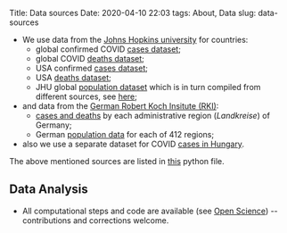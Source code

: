 Title: Data sources
Date: 2020-04-10 22:03
tags: About, Data
slug: data-sources

- We use data 
  from the [Johns Hopkins university](https://github.com/CSSEGISandData/COVID-19/tree/master/csse_covid_19_data)
  for countries:
    + global confirmed COVID [cases dataset](https://raw.githubusercontent.com/CSSEGISandData/COVID-19/master/csse_covid_19_data/csse_covid_19_time_series/time_series_covid19_confirmed_global.csv);
    + global COVID [deaths dataset](https://raw.githubusercontent.com/CSSEGISandData/COVID-19/master/csse_covid_19_data/csse_covid_19_time_series/time_series_covid19_deaths_global.csv);
    + USA confirmed [cases dataset](https://raw.githubusercontent.com/CSSEGISandData/COVID-19/master/csse_covid_19_data/csse_covid_19_time_series/time_series_covid19_confirmed_US.csv);
    + USA [deaths dataset](https://raw.githubusercontent.com/CSSEGISandData/COVID-19/master/csse_covid_19_data/csse_covid_19_time_series/time_series_covid19_deaths_US.csv);
    + JHU global [population dataset](https://raw.githubusercontent.com/CSSEGISandData/COVID-19/master/csse_covid_19_data/UID_ISO_FIPS_LookUp_Table.csv)
      which is in turn compiled from different sources, see [here](https://github.com/CSSEGISandData/COVID-19/tree/master/csse_covid_19_data#uid-lookup-table-logic);  
- and data from the [German Robert Koch Insitute (RKI)](https://npgeo-corona-npgeo-de.hub.arcgis.com/):
    + [cases and deaths](https://www.arcgis.com/sharing/rest/content/items/f10774f1c63e40168479a1feb6c7ca74/data)
      by each administrative region (_Landkreise_) of Germany;
    + German [population data](https://opendata.arcgis.com/datasets/917fc37a709542548cc3be077a786c17_0.csv)
      for each of 412 regions;
- also we use a separate dataset for COVID [cases in Hungary](https://raw.githubusercontent.com/sanbrock/covid19/master/datafile.csv).
  
The above mentioned sources are listed in [this]("https://github.com/oscovida/oscovida/blob/master/oscovida/data_sources.py")
python file.

## Data Analysis
  
- All computational steps and code are available (see [Open Science](open-science.html))
  -- contributions and corrections welcome.




